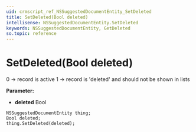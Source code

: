 ```yaml
---
uid: crmscript_ref_NSSuggestedDocumentEntity_SetDeleted
title: SetDeleted(Bool deleted)
intellisense: NSSuggestedDocumentEntity.SetDeleted
keywords: NSSuggestedDocumentEntity, GetDeleted
so.topic: reference
---
```


# SetDeleted(Bool deleted)

0 -> record is active 1 -> record is 'deleted' and should not be shown in lists

**Parameter:** 
* **deleted** Bool

```crmscript
NSSuggestedDocumentEntity thing;
Bool deleted;
thing.SetDeleted(deleted);
```

